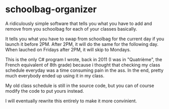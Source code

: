 # schoolbag-organizer
A ridiculously simple software that tells you what you have to add and remove from you schoolbag for each of your classes basically.

It tells you what you have to swap from schoolbag for the current day if you launch it before 2PM.
After 2PM, it will do the same for the following day. When lauched on Fridays after 2PM, it will skip to Mondays.

This is the only C# program I wrote, back in 2011 (I was in "Quatrième", the French equivalent of 8th grade) because i thought that checking my class schedule everyday was a time consuming pain in the ass. In the end, pretty much everybody ended up using it in my class.

My old class schedule is still in the source code, but you can of course modify the code to put yours instead.

I will eventually rewrite this entirely to make it more convinient.
